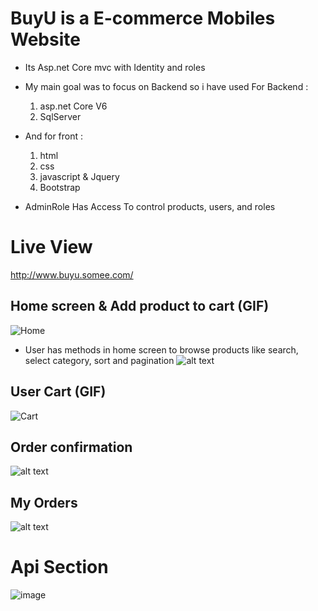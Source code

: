 # BuyU is a E-commerce Mobiles Website 
- Its Asp.net Core mvc with Identity and roles 
- My main goal was to focus on Backend so i have used For Backend :
  1. asp.net Core V6
  2. SqlServer
- And for front :
  1. html
  2. css
  3. javascript & Jquery
  4. Bootstrap

- AdminRole Has Access To control products, users, and roles

# Live View  
http://www.buyu.somee.com/

## Home screen & Add product to cart (GIF)
![Home](https://user-images.githubusercontent.com/56364993/198843060-f7e7f083-15fd-4a57-a103-700165207c1c.gif)

- User has methods in home screen to browse products like search, select category, sort and pagination
![alt text](https://dub01pap002files.storage.live.com/y4m1sGdKf10-zd6xzP2DlfAXnJbE-niPOyBR3RoftC2drTxVM2gK3cJsTQzCqGiFC7aw3bWjkkdVdIWTXVHLNzasCnq_X0xYEfATs8UTe7Bl3nHdKYwVpTU7vPMi-LBssaNDUgrEnsiY57P_XJPPLY0MUKxPnzrSf8wA7V5H_9UyKqgO0w95Q9yYQ9f3euyeHQf?width=1685&height=176&cropmode=none)

## User Cart (GIF)
![Cart](https://user-images.githubusercontent.com/56364993/198842741-9ff93b0b-86d7-4237-9cdc-41deec884bc1.gif)


## Order confirmation
![alt text](https://dub01pap002files.storage.live.com/y4mimoCUJ2cttNM4LRq_E8-Ec7y7ih-Iyy90MN0AjSL1z0XAU-0wTybnH_Iwz8ncEwCYJa8VvPq_sQTltmwEnJlKXOiBrSAuOB4i1bolNqirm1HLVzGe9ZE-HB6r9A30Pi-kvapjCsh7Ka3UtDZvSd3jdaFqB57WElHHgD8xuLPFWtRWCy1tIEy3x-_XpRaFc-u?width=1643&height=832&cropmode=none)

## My Orders
![alt text](https://dub01pap002files.storage.live.com/y4mNiGdvYs9e-HdedpPWS-hvd6xC7r-eq25H3iAmGcFR_xIZaUaPIuGRx_CH9DmWXHFt-0kgbQlqMES7qlRMmv70MWEbq71PEdFh5e7vEdRt6gKqDX4447fBC8Ly-ChWXTK8PHEZYU3UBpFL_JgdlGL55e7jJ2edn7_2jpzFSNTaSRRRcJ2GNaOnzgf37RTyzjh?width=1666&height=336&cropmode=none)
# Api Section
![image](https://user-images.githubusercontent.com/56364993/202010428-33c21f70-8cc7-4df2-bf6e-94431e0f2078.png)


